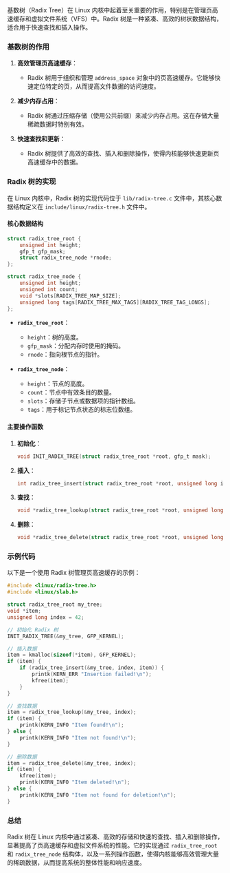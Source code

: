 基数树（Radix Tree）在 Linux 内核中起着至关重要的作用，特别是在管理页高速缓存和虚拟文件系统（VFS）中。Radix 树是一种紧凑、高效的树状数据结构，适合用于快速查找和插入操作。

### 基数树的作用

1. **高效管理页高速缓存**：
    - Radix 树用于组织和管理 `address_space` 对象中的页高速缓存。它能够快速定位特定的页，从而提高文件数据的访问速度。

2. **减少内存占用**：
    - Radix 树通过压缩存储（使用公共前缀）来减少内存占用。这在存储大量稀疏数据时特别有效。

3. **快速查找和更新**：
    - Radix 树提供了高效的查找、插入和删除操作，使得内核能够快速更新页高速缓存中的数据。

### Radix 树的实现

在 Linux 内核中，Radix 树的实现代码位于 `lib/radix-tree.c` 文件中，其核心数据结构定义在 `include/linux/radix-tree.h` 文件中。

#### 核心数据结构

```c
struct radix_tree_root {
    unsigned int height;
    gfp_t gfp_mask;
    struct radix_tree_node *rnode;
};

struct radix_tree_node {
    unsigned int height;
    unsigned int count;
    void *slots[RADIX_TREE_MAP_SIZE];
    unsigned long tags[RADIX_TREE_MAX_TAGS][RADIX_TREE_TAG_LONGS];
};
```

- **`radix_tree_root`**：
    - `height`：树的高度。
    - `gfp_mask`：分配内存时使用的掩码。
    - `rnode`：指向根节点的指针。

- **`radix_tree_node`**：
    - `height`：节点的高度。
    - `count`：节点中有效条目的数量。
    - `slots`：存储子节点或数据项的指针数组。
    - `tags`：用于标记节点状态的标志位数组。

#### 主要操作函数

1. **初始化**：
   ```c
   void INIT_RADIX_TREE(struct radix_tree_root *root, gfp_t mask);
   ```

2. **插入**：
   ```c
   int radix_tree_insert(struct radix_tree_root *root, unsigned long index, void *item);
   ```

3. **查找**：
   ```c
   void *radix_tree_lookup(struct radix_tree_root *root, unsigned long index);
   ```

4. **删除**：
   ```c
   void *radix_tree_delete(struct radix_tree_root *root, unsigned long index);
   ```

### 示例代码

以下是一个使用 Radix 树管理页高速缓存的示例：

```c
#include <linux/radix-tree.h>
#include <linux/slab.h>

struct radix_tree_root my_tree;
void *item;
unsigned long index = 42;

// 初始化 Radix 树
INIT_RADIX_TREE(&my_tree, GFP_KERNEL);

// 插入数据
item = kmalloc(sizeof(*item), GFP_KERNEL);
if (item) {
    if (radix_tree_insert(&my_tree, index, item)) {
        printk(KERN_ERR "Insertion failed!\n");
        kfree(item);
    }
}

// 查找数据
item = radix_tree_lookup(&my_tree, index);
if (item) {
    printk(KERN_INFO "Item found!\n");
} else {
    printk(KERN_INFO "Item not found!\n");
}

// 删除数据
item = radix_tree_delete(&my_tree, index);
if (item) {
    kfree(item);
    printk(KERN_INFO "Item deleted!\n");
} else {
    printk(KERN_INFO "Item not found for deletion!\n");
}
```

### 总结

Radix 树在 Linux 内核中通过紧凑、高效的存储和快速的查找、插入和删除操作，显著提高了页高速缓存和虚拟文件系统的性能。它的实现通过 `radix_tree_root` 和 `radix_tree_node` 结构体，以及一系列操作函数，使得内核能够高效管理大量的稀疏数据，从而提高系统的整体性能和响应速度。